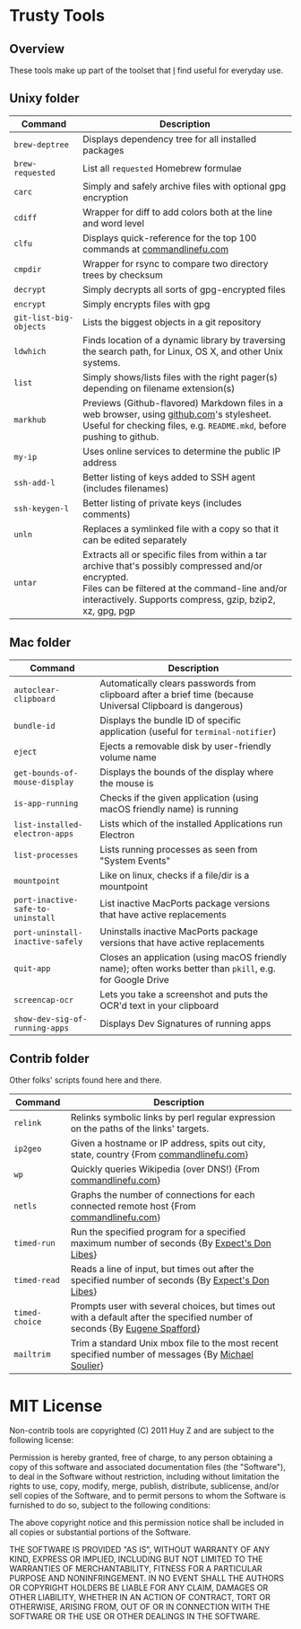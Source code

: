 # Trusty Tools

## Overview

These tools make up part of the toolset that [I](https://github.com/huyz) find
useful for everyday use.

## Unixy folder

| Command                | Description                                                                                                                                                                                                           |
| ---------------------- | --------------------------------------------------------------------------------------------------------------------------------------------------------------------------------------------------------------------- |
| `brew-deptree`         | Displays dependency tree for all installed packages                                                                                                                                                                   |
| `brew-requested`       | List all `requested` Homebrew formulae                                                                                                                                                                                |
| `carc`                 | Simply and safely archive files with optional gpg encryption                                                                                                                                                          |
| `cdiff`                | Wrapper for diff to add colors both at the line and word level                                                                                                                                                        |
| `clfu`                 | Displays quick-reference for the top 100 commands at [commandlinefu.com](http://commandlinefu.com)                                                                                                                    |
| `cmpdir`               | Wrapper for rsync to compare two directory trees by checksum                                                                                                                                                          |
| `decrypt`              | Simply decrypts all sorts of gpg-encrypted files                                                                                                                                                                      |
| `encrypt`              | Simply encrypts files with gpg                                                                                                                                                                                        |
| `git-list-big-objects` | Lists the biggest objects in a git repository                                                                                                                                                                         |
| `ldwhich`              | Finds location of a dynamic library by traversing the search path, for Linux, OS X, and other Unix systems.                                                                                                           |
| `list`                 | Simply shows/lists files with the right pager(s) depending on filename extension(s)                                                                                                                                   |
| `markhub`              | Previews (Github-flavored) Markdown files in a web browser, using [github.com](http://github.com/)'s stylesheet.<br>Useful for checking files, e.g. `README.mkd`, before pushing to github.                           |
| `my-ip`                | Uses online services to determine the public IP address                                                                                                                                                               |
| `ssh-add-l`            | Better listing of keys added to SSH agent (includes filenames)                                                                                                                                                        |
| `ssh-keygen-l`         | Better listing of private keys (includes comments)                                                                                                                                                                    |
| `unln`                 | Replaces a symlinked file with a copy so that it can be edited separately                                                                                                                                             |
| `untar`                | Extracts all or specific files from within a tar archive that's possibly compressed and/or encrypted.<br>Files can be filtered at the command-line and/or interactively. Supports compress, gzip, bzip2, xz, gpg, pgp |

## Mac folder


| Command                           | Description                                                                                                 |
| --------------------------------- | ----------------------------------------------------------------------------------------------------------- |
| `autoclear-clipboard`             | Automatically clears passwords from clipboard after a brief time (because Universal Clipboard is dangerous) |
| `bundle-id`                       | Displays the bundle ID of specific application (useful for `terminal-notifier`)                             |
| `eject`                           | Ejects a removable disk by user-friendly volume name                                                        |
| `get-bounds-of-mouse-display`     | Displays the bounds of the display where the mouse is                                                       |
| `is-app-running`                  | Checks if the given application (using macOS friendly name) is running                                      |
| `list-installed-electron-apps`    | Lists which of the installed Applications run Electron                                                      |
| `list-processes`                  | Lists running processes as seen from "System Events"                                                        |
| `mountpoint`                      | Like on linux, checks if a file/dir is a mountpoint                                                         |
| `port-inactive-safe-to-uninstall` | List inactive MacPorts package versions that have active replacements                                       |
| `port-uninstall-inactive-safely`  | Uninstalls inactive MacPorts package versions that have active replacements                                 |
| `quit-app`                        | Closes an application (using macOS friendly name); often works better than `pkill`, e.g. for Google Drive   |
| `screencap-ocr`                   | Lets you take a screenshot and puts the OCR'd text in your clipboard                                        |
| `show-dev-sig-of-running-apps`    | Displays Dev Signatures of running apps                                                                     |

## Contrib folder

Other folks' scripts found here and there.

| Command        | Description                                                                                                                                                  |
| -------------- | ------------------------------------------------------------------------------------------------------------------------------------------------------------ |
| `relink`       | Relinks symbolic links by perl regular expression on the paths of the links' targets.                                                                        |
| `ip2geo`       | Given a hostname or IP address, spits out city, state, country {From [commandlinefu.com](http://commandlinefu.com)}                                          |
| `wp`           | Quickly queries Wikipedia (over DNS!) {From [commandlinefu.com](http://commandlinefu.com)}                                                                   |
| `netls`        | Graphs the number of connections for each connected remote host {From [commandlinefu.com](http://commandlinefu.com)}                                         |
| `timed-run`    | Run the specified program for a specified maximum number of seconds {By [Expect's Don Libes](http://sourceforge.net/projects/expect/)}                       |
| `timed-read`   | Reads a line of input, but times out after the specified number of seconds {By [Expect's Don Libes](http://sourceforge.net/projects/expect/)}                |
| `timed-choice` | Prompts user with several choices, but times out with a default after the specified number of seconds {By [Eugene Spafford](http://spaf.cerias.purdue.edu/)} |
| `mailtrim`     | Trim a standard Unix mbox file to the most recent specified number of messages {By [Michael Soulier](http://identi.ca/msoulier)}                             |


# MIT License


Non-contrib tools are copyrighted (C) 2011 Huy Z and are subject to the
following license:

Permission is hereby granted, free of charge, to any person obtaining
a copy of this software and associated documentation files (the
"Software"), to deal in the Software without restriction, including
without limitation the rights to use, copy, modify, merge, publish,
distribute, sublicense, and/or sell copies of the Software, and to
permit persons to whom the Software is furnished to do so, subject to
the following conditions:

The above copyright notice and this permission notice shall be
included in all copies or substantial portions of the Software.

THE SOFTWARE IS PROVIDED "AS IS", WITHOUT WARRANTY OF ANY KIND,
EXPRESS OR IMPLIED, INCLUDING BUT NOT LIMITED TO THE WARRANTIES OF
MERCHANTABILITY, FITNESS FOR A PARTICULAR PURPOSE AND
NONINFRINGEMENT. IN NO EVENT SHALL THE AUTHORS OR COPYRIGHT HOLDERS BE
LIABLE FOR ANY CLAIM, DAMAGES OR OTHER LIABILITY, WHETHER IN AN ACTION
OF CONTRACT, TORT OR OTHERWISE, ARISING FROM, OUT OF OR IN CONNECTION
WITH THE SOFTWARE OR THE USE OR OTHER DEALINGS IN THE SOFTWARE.

